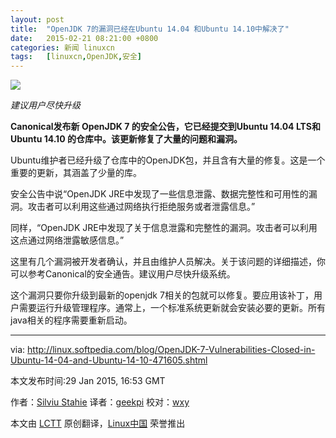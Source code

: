 ```yaml
---
layout: post
title:	"OpenJDK 7的漏洞已经在Ubuntu 14.04 和Ubuntu 14.10中解决了"
date:	2015-02-21 08:21:00 +0800 
categories:	新闻 linuxcn 
tags:	[linuxcn,OpenJDK,安全]
---
```



![](/Asserts/Images//attachment/album/201502/20/212436oqppmu0pe3mqvz55.jpeg)


*建议用户尽快升级*


**Canonical发布新 OpenJDK 7 的安全公告，它已经提交到Ubuntu 14.04 LTS和Ubuntu 14.10 的仓库中。该更新修复了大量的问题和漏洞。**


Ubuntu维护者已经升级了仓库中的OpenJDK包，并且含有大量的修复。这是一个重要的更新，其涵盖了少量的库。


安全公告中说“OpenJDK JRE中发现了一些信息泄露、数据完整性和可用性的漏洞。攻击者可以利用这些通过网络执行拒绝服务或者泄露信息。”


同样，“OpenJDK JRE中发现了关于信息泄露和完整性的漏洞。攻击者可以利用这点通过网络泄露敏感信息。”


这里有几个漏洞被开发者确认，并且由维护人员解决。关于该问题的详细描述，你可以参考Canonical的安全通告。建议用户尽快升级系统。


这个漏洞只要你升级到最新的openjdk 7相关的包就可以修复。要应用该补丁，用户需要运行升级管理程序。通常上，一个标准系统更新就会安装必要的更新。所有java相关的程序需要重新启动。




---


via: <http://linux.softpedia.com/blog/OpenJDK-7-Vulnerabilities-Closed-in-Ubuntu-14-04-and-Ubuntu-14-10-471605.shtml>


本文发布时间:29 Jan 2015, 16:53 GMT


作者：[Silviu Stahie](http://news.softpedia.com/editors/browse/silviu-stahie) 译者：[geekpi](https://github.com/geekpi) 校对：[wxy](https://github.com/wxy)


本文由 [LCTT](https://github.com/LCTT/TranslateProject) 原创翻译，[Linux中国](http://linux.cn/) 荣誉推出
